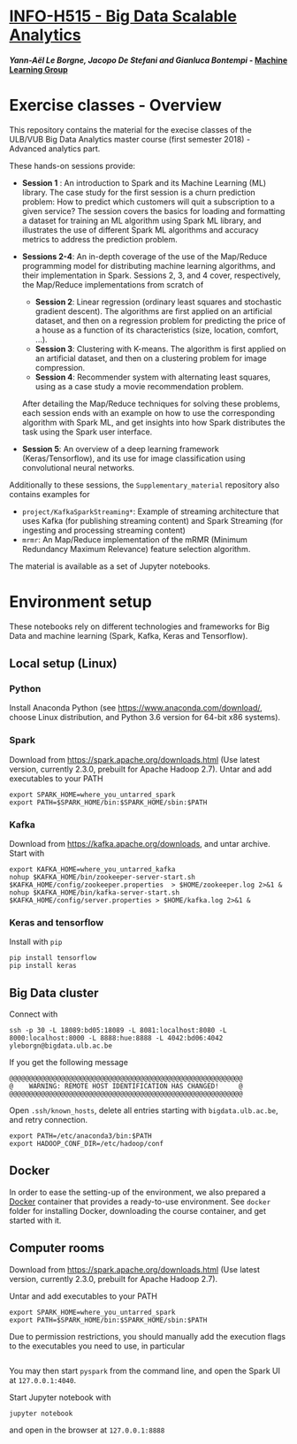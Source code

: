 # [INFO-H515 - Big Data Scalable Analytics](http://uv.ulb.ac.be/course/view.php?id=74317?username=guest)

#### *Yann-Aël Le Borgne, Jacopo De Stefani and Gianluca Bontempi* - [Machine Learning Group](http://mlg.ulb.ac.be) 

# Exercise classes - Overview 

This repository contains the material for the execise classes of the ULB/VUB Big Data Analytics master course (first semester 2018) - Advanced analytics part.

These hands-on sessions provide:

* **Session 1** : An introduction to Spark and its Machine Learning (ML) library. The case study for the first session is a churn prediction problem: How to predict which customers will quit a subscription to a given service? The session covers the basics for loading and formatting a dataset for training an ML algorithm using Spark ML library, and illustrates the use of different Spark ML algorithms and accuracy metrics to address the prediction problem. 
* **Sessions 2-4**: An in-depth coverage of the use of the Map/Reduce programming model for distributing machine learning algorithms, and their implementation in Spark. Sessions 2, 3, and 4 cover, respectively, the Map/Reduce implementations from scratch of
	* **Session 2**: Linear regression (ordinary least squares and stochastic gradient descent). The algorithms are first applied on an artificial dataset, and then on a regression problem for predicting the price of a house as a function of its characteristics (size, location, comfort, ...). 
	* **Session 3**: Clustering with K-means. The algorithm is first applied on an artificial dataset, and then on a clustering problem for image compression.
	* **Session 4**: Recommender system with alternating least squares, using as a case study a movie recommendation problem. 
	
	After detailing the Map/Reduce techniques for solving these problems, each session ends with an example on how to use the corresponding algorithm with Spark ML, and get insights into how Spark distributes the task using the Spark user interface.  
* **Session 5**: An overview of a deep learning framework (Keras/Tensorflow), and its use for image classification using convolutional neural networks.

Additionally to these sessions, the `Supplementary_material` repository also contains examples for

* `project/KafkaSparkStreaming*`: Example of streaming architecture that uses Kafka (for publishing streaming content) and Spark Streaming (for ingesting and processing streaming content) 
* `mrmr`: An Map/Reduce implementation of the mRMR (Minimum Redundancy Maximum Relevance) feature selection algorithm.

The material is available as a set of Jupyter notebooks. 

# Environment setup 

These notebooks rely on different technologies and frameworks for Big Data and machine learning (Spark, Kafka, Keras and Tensorflow).

## Local setup (Linux)

### Python

Install Anaconda Python (see https://www.anaconda.com/download/, choose Linux distribution, and Python 3.6 version for 64-bit x86 systems). 

### Spark

Download from https://spark.apache.org/downloads.html (Use latest version, currently 2.3.0, prebuilt for Apache Hadoop 2.7). Untar and add executables to your PATH

```
export SPARK_HOME=where_you_untarred_spark
export PATH=$SPARK_HOME/bin:$SPARK_HOME/sbin:$PATH
``` 

### Kafka

Download from https://kafka.apache.org/downloads, and untar archive. Start with 

```
export KAFKA_HOME=where_you_untarred_kafka
nohup $KAFKA_HOME/bin/zookeeper-server-start.sh $KAFKA_HOME/config/zookeeper.properties  > $HOME/zookeeper.log 2>&1 &
nohup $KAFKA_HOME/bin/kafka-server-start.sh $KAFKA_HOME/config/server.properties > $HOME/kafka.log 2>&1 &
```

### Keras and tensorflow

Install with `pip`

```
pip install tensorflow
pip install keras
```

## Big Data cluster

Connect with 

```
ssh -p 30 -L 18089:bd05:18089 -L 8081:localhost:8080 -L 8000:localhost:8000 -L 8888:hue:8888 -L 4042:bd06:4042 yleborgn@bigdata.ulb.ac.be 
```

If you get the following message 

```
@@@@@@@@@@@@@@@@@@@@@@@@@@@@@@@@@@@@@@@@@@@@@@@@@@@@@@@@@@@
@    WARNING: REMOTE HOST IDENTIFICATION HAS CHANGED!     @
@@@@@@@@@@@@@@@@@@@@@@@@@@@@@@@@@@@@@@@@@@@@@@@@@@@@@@@@@@@
```

Open `.ssh/known_hosts`, delete all entries starting with `bigdata.ulb.ac.be`, and retry connection. 


```
export PATH=/etc/anaconda3/bin:$PATH
export HADOOP_CONF_DIR=/etc/hadoop/conf
```

## Docker

In order to ease the setting-up of the environment, we also prepared a [Docker](https://www.docker.com/) container that provides a ready-to-use environment. See `docker` folder for installing Docker, downloading the course container, and get started with it.

## Computer rooms

Download from https://spark.apache.org/downloads.html (Use latest version, currently 2.3.0, prebuilt for Apache Hadoop 2.7). 

Untar and add executables to your PATH

```
export SPARK_HOME=where_you_untarred_spark
export PATH=$SPARK_HOME/bin:$SPARK_HOME/sbin:$PATH
``` 
 
Due to permission restrictions, you should manually add the execution flags to the executables you need to use, in particular

```

```

You may then start `pyspark` from the command line, and open the Spark UI at `127.0.0.1:4040`.

Start Jupyter notebook with 

```
jupyter notebook
```

and open in the browser at `127.0.0.1:8888`


